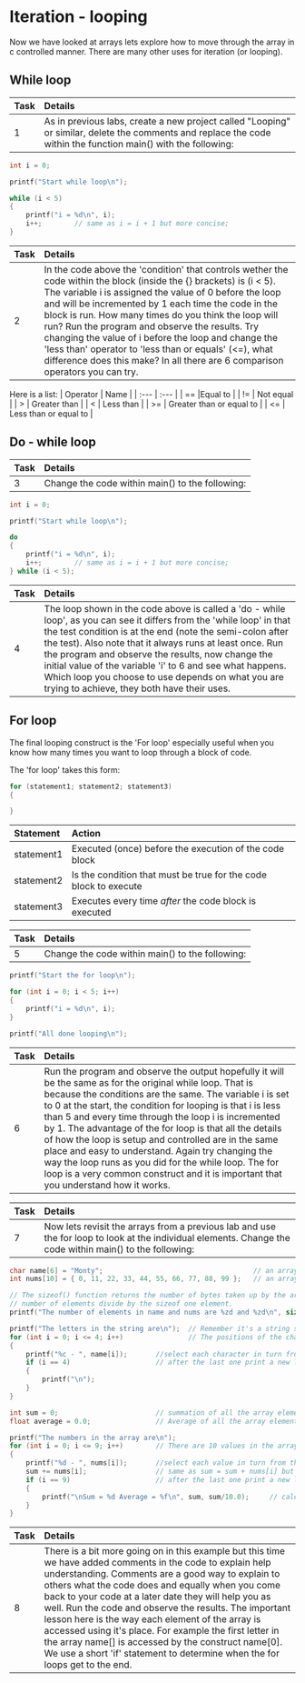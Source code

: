 # Iteration - looping

Now we have looked at arrays lets explore how to move through the array in c controlled manner. There are many other uses for iteration (or looping).

## While loop

| Task | Details |
| :--- | :--- |
| 1 | As in previous labs, create a new project called "Looping" or similar, delete the comments and replace the code within the function main() with the following: |

```C++
int i = 0;

printf("Start while loop\n");

while (i < 5)
{
    printf("i = %d\n", i);
    i++;        // same as i = i + 1 but more concise;
}

```

| Task | Details |
| :--- | :--- |
| 2    |  In the code above the 'condition' that controls wether the code within the block (inside the {} brackets) is (i < 5). The variable i is assigned the value of 0 before the loop and will be incremented by 1 each time the code in the block is run. How many times do you think the loop will run? Run the program and observe the results. Try changing the value of i before the loop and change the 'less than' operator to 'less than or equals' (<=), what difference does this make? In all there are 6 comparison operators you can try.|

Here is a list:
| Operator | Name  |
| :--- | :--- |
| ==   |Equal to |
| !=   | Not equal         |
| >    | Greater than          |
| <    | Less than         |
| >=   | Greater than or equal to |
| <=   | Less than or equal to         |

## Do - while loop

| Task | Details |
| :--- | :--- |
|   3 |  Change the code within main() to the following:  

```C++
int i = 0;

printf("Start while loop\n");

do
{
    printf("i = %d\n", i);
    i++;        // same as i = i + 1 but more concise;
} while (i < 5);
```

| Task | Details |
| :--- | :--- |
| 4    | The loop shown in the code above is called a 'do - while loop', as you can see it differs from the 'while loop' in that the test condition is at the end (note the semi-colon after the test). Also note that it always runs at least once. Run the program and observe the results, now change the initial value of the variable 'i' to 6 and see what happens. Which loop you choose to use depends on what you are trying to achieve, they both have their uses.

## For loop

The final looping construct is the 'For loop' especially useful when you know how many times you want to loop through a block of code.

The 'for loop' takes this form:

```C++
for (statement1; statement2; statement3)
{

}
```

| Statement | Action  |
| :--- | :--- |
| statement1 | Executed (once) before the execution of the code block |
| statement2 | Is the condition that must be true for the code block to execute |
| statement3 | Executes every time *after* the code block is executed |

| Task | Details |
| :--- | :--- |
|  5 |  Change the code within main() to the following:

```C++
printf("Start the for loop\n");

for (int i = 0; i < 5; i++)
{
    printf("i = %d\n", i);
}

printf("All done looping\n");
```

| Task | Details |
| :--- | :--- |
|  6 |  Run the program and observe the output hopefully it will be the same as for the original while loop. That is because the conditions are the same. The variable i is set to 0 at the start, the condition for looping is that i is less than 5 and every time through the loop i is incremented by 1. The advantage of the for loop is that all the details of how the loop is setup and controlled are in the same place and easy to understand. Again try changing the way the loop runs as you did for the while loop. The for loop is a very common construct and it is important that you understand how it works.

| Task | Details |
| :--- | :--- |
|  7 | Now lets revisit the arrays from a previous lab and use the for loop to look at the individual elements. Change the code within main() to the following:

```C++
char name[6] = "Monty";                                     // an arrays of 5 chars that becomes a string
int nums[10] = { 0, 11, 22, 33, 44, 55, 66, 77, 88, 99 };   // an array of 10 integers

// The sizeof() function returns the number of bytes taken up by the array, to calculate the 
// number of elements divide by the sizeof one element.
printf("The number of elements in name and nums are %zd and %zd\n", sizeof(name)/sizeof(name[0]), sizeof(nums) / sizeof(nums[0]));

printf("The letters in the string are\n");  // Remember it's a string so 5 chars plus the null
for (int i = 0; i <= 4; i++)                // The positions of the chars is 0 to 4 (5 in total)
{
    printf("%c - ", name[i]);       //select each character in turn from the array name[]
    if (i == 4)                     // after the last one print a new line
    {
        printf("\n");
    }
}

int sum = 0;                        // summation of all the array elements
float average = 0.0;                // Average of all the array elements

printf("The numbers in the array are\n");
for (int i = 0; i <= 9; i++)        // There are 10 values in the array in positions 0 to 9
{
    printf("%d - ", nums[i]);       //select each value in turn from the array nums[]
    sum += nums[i];                 // same as sum = sum + nums[i] but more concise    
    if (i == 9)                     // after the last one print a new line or two
    {
        printf("\nSum = %d Average = %f\n", sum, sum/10.0);     // calculate the average and print
    }
}

```

| Task | Details |
| :--- | :--- |
|  8 | There is a bit more going on in this example but this time we have added comments in the code to explain help understanding. Comments are a good way to explain to others what the code does and equally when you come back to your code at a later date they will help you as well. Run the code and observe the results. The important lesson here is the way each element of the array is accessed using it's place. For example the first letter in the array name[] is accessed by the construct name[0]. We use a short 'if'  statement to determine when the for loops get to the end.
